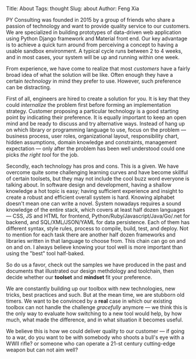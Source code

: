 Title: About
Tags: thought
Slug: about
Author: Feng Xia


PY Consulting was founded in 2015 by a group of friends who share a
passion of technology and want to provide quality service to our
customers. We are specialized in building <span class="myhighlight">
prototypes of data-driven web application</span> using Python Django
framework and Material front end. Our key advantage is to achieve a
quick turn around from perceiving a concept to having a usable sandbox
environment. A typical cycle runs between 2 to 4 weeks, and in most
cases, your system will be up and running within one week.


From experience, we have come to realize that most _customers_ have a
fairly broad idea of what the solution will be like. Often enough they
have a certain _technology_ in mind they prefer to use. However, such
preference can be distracting.


First of all, engineers are hired to create a solution for you. It is
key that they could _internalize_ the problem first before forming
an implementation strategy.  Customer proposing a particular
technology is a good starting point by indicating their preference. It
is equally important to keep an open mind and be ready to discuss and
try alternative ways. Instead of hang up on which library or
programming language to use, focus on the problem &mdash; business
process, user roles, organizational layout, responsibility chart,
hidden assumptions, domain knowledge and constraints, management
expectation &mdash; only after the problem has been well understood
could one picks _the right tool_ for the job.


Secondly, each technology has pros and cons. This is a given.  We have
overcome quite some challenging learning curves and have become
skillful of certain toolsets, but they may not include the cool buzz
word everyone is talking about. In software design and development,
having a shallow knowledge a hot topic is easy; having sufficient
experience and insight to create a robust and efficient overall system
is hard. Knowing alphabet doesn't mean one can write a novel. System
nowadays requires a sound knowledge of the entire stack, which covers
at least half dozen languages &mdash; CSS, JS and HTML for frontend,
Python/Ruby/Javascript/Java/Go/.net for backend, and SQL/XML/JSON/YAML
for data persistence. Each of them has different syntax, style rules,
process to compile, build, test, and deploy. Not to mention for each
task there are another half dozen frameworks and libraries written in
that language to choose from. This chain can go on and on and on. I
always believe knowing your tool well is more important than using the
"best" tool half-baked.


So do us a favor,  check out the samples we have produced in the
past and documents that illustrated our design methdology and
toolchain, then decide whether our __toolset__ and __mindset__ fit
your preference.

We are constantly building up our toolbox with new technologies, new
tricks, best practices and such. But at the mean time, we are stubborn
old timers. We want to be convinced by a __real__ case in which our
existing toolbox can not handle the challenge _gracefully_ anymore
&mdash; we think this is the only way to evaluate how switching to a
new tool would help, by how much, what made the difference, and in
what situation it becomes useful.


We believe this is how we could deliver quality to our customer
&mdash; if going to a war, do you want to be with somebody who shoots
a bull's eye with a WWII rifle?  or someone who can operate a 21-st
century cutting-edge weapon but can not aim well?

